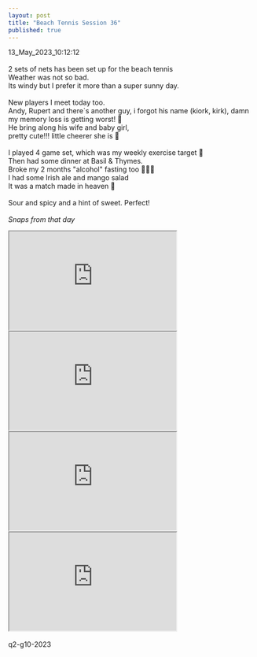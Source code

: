 ```yaml
---
layout: post
title: "Beach Tennis Session 36"
published: true
---
```

13_May_2023_10:12:12 
<br>
<br>
2 sets of nets has been set up for the beach tennis
<br>
Weather was not so bad. 
<br>
Its windy but I prefer it more than a super sunny day.
<br>
<br>
New players I meet today too.
<br>
Andy, Rupert and there`s another guy, i forgot his name (kiork, kirk), damn my memory loss is getting worst! 😬
<br>
He bring along his wife and baby girl,
<br>
pretty cute!!! little cheerer she is 👏
<br>
<br>
I played 4 game set, which was my weekly exercise target 💪
<br>
Then had some dinner at Basil & Thymes.
<br>
Broke my 2 months "alcohol" fasting too 🤦🏻‍♀️
<br>
I had some Irish ale and mango salad
<br>
It was a match made in heaven 🤤
<br>
<br>
Sour and spicy and a hint of sweet. Perfect!
<br>
<br>
*Snaps from that day*
<iframe src="https://drive.google.com/file/d/1IJqXeqG7M0yc7mfTcxCx2nVxcw1-99l9/preview" width="340" height="200" allow="autoplay"></iframe>
<iframe src="https://drive.google.com/file/d/1EbbZE4_I99flMC_x463Wjv_BA3Lg2XzZ/preview" width="340" height="200" allow="autoplay"></iframe>
<iframe src="https://drive.google.com/file/d/1cHOXnuUiMPnDafIfz5B3ZPMRS5k6EdHu/preview" width="340" height="200" allow="autoplay"></iframe>
<iframe src="https://drive.google.com/file/d/1Fe_WM6yw7Y5UXm0u9YWe_py-nzjuwSJq/preview" width="340" height="200" allow="autoplay"></iframe>
<br>
<br>
q2-g10-2023
